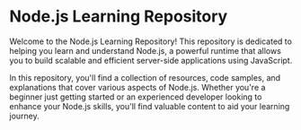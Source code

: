 # Node.js Learning Repository

Welcome to the Node.js Learning Repository! This repository is dedicated to helping you learn and understand Node.js, a powerful runtime that allows you to build scalable and efficient server-side applications using JavaScript.



In this repository, you'll find a collection of resources, code samples, and explanations that cover various aspects of Node.js. Whether you're a beginner just getting started or an experienced developer looking to enhance your Node.js skills, you'll find valuable content to aid your learning journey.



